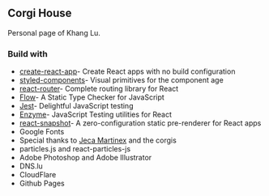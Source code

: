 ## Corgi House

Personal page of Khang Lu.

### Build with
- [create-react-app](https://github.com/facebookincubator/create-react-app)- Create React apps with no build configuration
- [styled-components](https://www.styled-components.com/)- Visual primitives for the component age
- [react-router](https://reacttraining.com/react-router/)- Complete routing library for React
- [Flow](https://flow.org/)- A Static Type Checker for JavaScript
- [Jest](https://facebook.github.io/jest/)- Delightful JavaScript testing
- [Enzyme](http://airbnb.io/enzyme/)- JavaScript Testing utilities for React
- [react-snapshot](https://github.com/geelen/react-snapshot)- A zero-configuration static pre-renderer for React apps
- Google Fonts
- Special thanks to [Jeca Martinex](http://jecamartinez.com/) and the corgis
- particles.js and react-particles-js
- Adobe Photoshop and Adobe Illustrator
- DNS.lu
- CloudFlare
- Github Pages